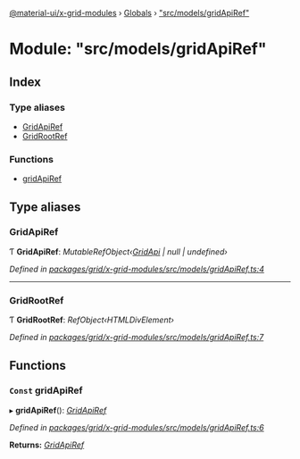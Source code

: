 [@material-ui/x-grid-modules](../README.md) › [Globals](../globals.md) › ["src/models/gridApiRef"](_src_models_gridapiref_.md)

# Module: "src/models/gridApiRef"

## Index

### Type aliases

* [GridApiRef](_src_models_gridapiref_.md#gridapiref)
* [GridRootRef](_src_models_gridapiref_.md#gridrootref)

### Functions

* [gridApiRef](_src_models_gridapiref_.md#const-gridapiref)

## Type aliases

###  GridApiRef

Ƭ **GridApiRef**: *MutableRefObject‹[GridApi](_src_models_gridapi_.md#gridapi) | null | undefined›*

*Defined in [packages/grid/x-grid-modules/src/models/gridApiRef.ts:4](https://github.com/mui-org/material-ui-x/blob/02342a6/packages/grid/x-grid-modules/src/models/gridApiRef.ts#L4)*

___

###  GridRootRef

Ƭ **GridRootRef**: *RefObject‹HTMLDivElement›*

*Defined in [packages/grid/x-grid-modules/src/models/gridApiRef.ts:7](https://github.com/mui-org/material-ui-x/blob/02342a6/packages/grid/x-grid-modules/src/models/gridApiRef.ts#L7)*

## Functions

### `Const` gridApiRef

▸ **gridApiRef**(): *[GridApiRef](_src_models_gridapiref_.md#gridapiref)*

*Defined in [packages/grid/x-grid-modules/src/models/gridApiRef.ts:6](https://github.com/mui-org/material-ui-x/blob/02342a6/packages/grid/x-grid-modules/src/models/gridApiRef.ts#L6)*

**Returns:** *[GridApiRef](_src_models_gridapiref_.md#gridapiref)*
